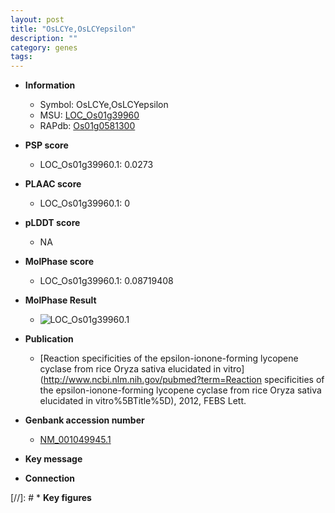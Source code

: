 ```yaml
---
layout: post
title: "OsLCYe,OsLCYepsilon"
description: ""
category: genes
tags: 
---
```


* **Information**  
    + Symbol: OsLCYe,OsLCYepsilon  
    + MSU: [LOC_Os01g39960](http://rice.plantbiology.msu.edu/cgi-bin/ORF_infopage.cgi?orf=LOC_Os01g39960)  
    + RAPdb: [Os01g0581300](http://rapdb.dna.affrc.go.jp/viewer/gbrowse_details/irgsp1?name=Os01g0581300)  

* **PSP score**  
    + LOC_Os01g39960.1: 0.0273 

* **PLAAC score**  
    + LOC_Os01g39960.1: 0 

* **pLDDT score**
    + NA


* **MolPhase score**
    + LOC_Os01g39960.1: 0.08719408

* **MolPhase Result**
    + ![LOC_Os01g39960.1](https://304243504.github.io/Pictures/LOC_Os01g/LOC_Os01g39960.1.png)

* **Publication**  
    + [Reaction specificities of the epsilon-ionone-forming lycopene cyclase from rice Oryza sativa elucidated in vitro](http://www.ncbi.nlm.nih.gov/pubmed?term=Reaction specificities of the epsilon-ionone-forming lycopene cyclase from rice Oryza sativa elucidated in vitro%5BTitle%5D), 2012, FEBS Lett.

* **Genbank accession number**  
    + [NM_001049945.1](http://www.ncbi.nlm.nih.gov/nuccore/NM_001049945.1)

* **Key message**  

* **Connection**  

[//]: # * **Key figures**  


